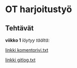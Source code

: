 # OT harjoitustyö #
## Tehtävät ##
**viikko 1**  *löytyy täältä:* 

[linkki komentorivi.txt](https://github.com/sanikemppainen/ot-harjoitustyo/blob/main/laskarit/viikko1/komentorivi.txt)

[linkki gitlog.txt](https://github.com/sanikemppainen/ot-harjoitustyo/blob/main/laskarit/viikko1/gitlog.txt)
